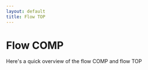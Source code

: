 ```yaml
---
layout: default
title: Flow TOP
---
```


# Flow COMP

Here's a quick overview of the flow COMP and flow TOP